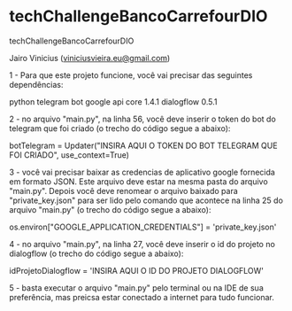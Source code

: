 # techChallengeBancoCarrefourDIO
techChallengeBancoCarrefourDIO

Jairo Vinicius (viniciusvieira.eu@gmail.com)

1 - Para que este projeto funcione, você vai precisar das seguintes dependências:

python telegram bot
google api core 1.4.1
dialogflow 0.5.1

2 - no arquivo "main.py", na linha 56, você deve inserir o token do bot do telegram que foi criado (o trecho do código segue a abaixo):

botTelegram = Updater("INSIRA AQUI O TOKEN DO BOT TELEGRAM QUE FOI CRIADO", use_context=True)

3 - você vai precisar baixar as credencias de aplicativo google fornecida em formato JSON. Este arquivo deve estar na mesma pasta do arquivo "main.py". Depois você deve renomear o arquivo baixado para "private_key.json" para ser lido pelo comando que acontece na linha 25 do arquivo "main.py" (o trecho do código segue a abaixo):

os.environ["GOOGLE_APPLICATION_CREDENTIALS"] = 'private_key.json'

4 - no arquivo "main.py", na linha 27, você deve inserir o id do projeto no dialogflow (o trecho do código segue a abaixo):

idProjetoDialogflow = 'INSIRA AQUI O ID DO PROJETO DIALOGFLOW'

5 - basta executar o arquivo "main.py" pelo terminal ou na IDE de sua preferência, mas preicsa estar conectado a internet para tudo funcionar.


